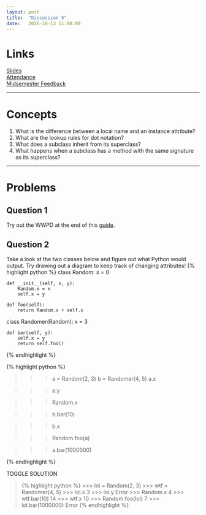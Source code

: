 ```yaml
---
layout: post
title:  "Discussion 5"
date:   2016-10-13 11:00:00
---
```


# Links  

[Slides](https://docs.google.com/presentation/d/1I9OY5vRoDthyR-7RLU9ROR7vRIiDpnnOcIXyVuxh8Do/edit?usp=sharing)  
[Attendance](https://docs.google.com/forms/d/18D-l4VnZunCpnQuMga5OCF4dH-h8xo4sck5S-FOcb0s/viewform)  
[Midsemester Feedback](https://docs.google.com/forms/d/e/1FAIpQLSdRL8bBrzxUMm6Ig-58qpkbJmVreddO-gG527jGtEdEe3L5Eg/viewform)

---

# Concepts  
1. What is the difference between a local name and an instance attribute?  
2. What are the lookup rules for dot notation?  
3. What does a subclass inherit from its superclass?  
4. What happens when a subclass has a method with the same signature as its superclass?

---

# Problems  

## Question 1

Try out the WWPD at the end of this [guide](/cs61a-resources/guides/oop.html).

## Question 2  

Take a look at the two classes below and figure out what Python would output. Try drawing out a diagram to keep track of changing attributes!
{% highlight python %}
class Random:
    x = 0

    def __init__(self, x, y):
        Random.x = x
        self.x = y

    def foo(self):
        return Random.x + self.x

class Randomer(Random):
    x = 3

    def bar(self, y):
        self.x = y
        return self.foo()
{% endhighlight %}

{% highlight python %}
>>> a = Random(2, 3)
>>> b = Randomer(4, 5)
>>> a.x

>>> a.y

>>> Random.x

>>> b.bar(10)

>>> b.x

>>> Random.foo(a)

>>> a.bar(1000000)

{% endhighlight %}

<a class="btn btn-default solution-toggle-2">TOGGLE SOLUTION</a>

<blockquote class="solution-2">{% highlight python %}
>>> lol = Random(2, 3)
>>> wtf = Randomer(4, 5)
>>> lol.x
3
>>> lol.y
Error
>>> Random.x
4
>>> wtf.bar(10)
14
>>> wtf.x
10
>>> Random.foo(lol)
7
>>> lol.bar(1000000)
Error
{% endhighlight %}
</blockquote>